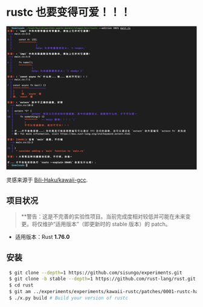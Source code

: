 # rustc 也要变得可爱！！！
![Image](Screenshots/1.jpg)

灵感来源于 [Bili-Haku/kawaii-gcc](https://github.com/Bill-Haku/kawaii-gcc).

## 项目状况
> **警告：这是不完善的实验性项目。当前完成度相对较低并可能在未来变更。将仅维护“适用版本”（即更新时的 stable 版本）的 patch。
 - 适用版本：Rust **1.76.0**

## 安装
```bash
 $ git clone --depth=1 https://github.com/sisungo/experiments.git
 $ git clone -b stable --depth=1 https://github.com/rust-lang/rust.git
 $ cd rust
 $ git am ../experiments/experiments/kawaii-rustc/patches/0001-rustc-ha-kawaii-desu.patch
 $ ./x.py build # Build your version of rustc
```

